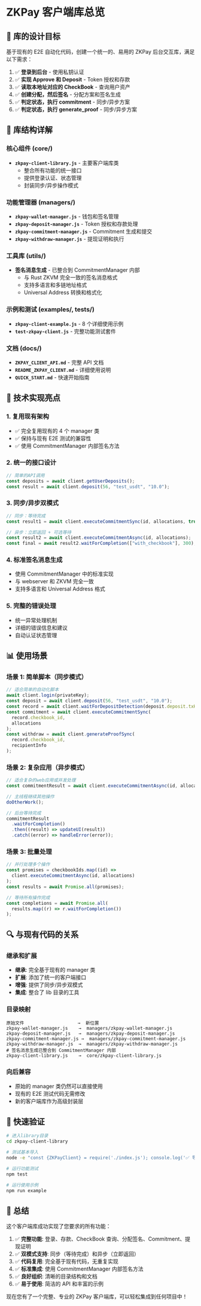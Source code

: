# ZKPay 客户端库总览

## 🎯 库的设计目标

基于现有的 E2E 自动化代码，创建一个统一的、易用的 ZKPay 后台交互库，满足以下需求：

1. ✅ **登录到后台** - 使用私钥认证
2. ✅ **实现 Approve 和 Deposit** - Token 授权和存款
3. ✅ **读取本地址对应的 CheckBook** - 查询用户资产
4. ✅ **创建分配，然后签名** - 分配方案和签名生成
5. ✅ **判定状态，执行 commitment** - 同步/异步方案
6. ✅ **判定状态，执行 generate_proof** - 同步/异步方案

## 📁 库结构详解

### 核心组件 (core/)

- **`zkpay-client-library.js`** - 主要客户端库类
  - 整合所有功能的统一接口
  - 提供登录认证、状态管理
  - 封装同步/异步操作模式

### 功能管理器 (managers/)

- **`zkpay-wallet-manager.js`** - 钱包和签名管理
- **`zkpay-deposit-manager.js`** - Token 授权和存款处理
- **`zkpay-commitment-manager.js`** - Commitment 生成和提交
- **`zkpay-withdraw-manager.js`** - 提现证明和执行

### 工具库 (utils/)

- **签名消息生成** - 已整合到 CommitmentManager 内部
  - 与 Rust ZKVM 完全一致的签名消息格式
  - 支持多语言和多链地址格式
  - Universal Address 转换和格式化

### 示例和测试 (examples/, tests/)

- **`zkpay-client-example.js`** - 8 个详细使用示例
- **`test-zkpay-client.js`** - 完整功能测试套件

### 文档 (docs/)

- **`ZKPAY_CLIENT_API.md`** - 完整 API 文档
- **`README_ZKPAY_CLIENT.md`** - 详细使用说明
- **`QUICK_START.md`** - 快速开始指南

## 🔧 技术实现亮点

### 1. 复用现有架构

- ✅ 完全复用现有的 4 个 manager 类
- ✅ 保持与现有 E2E 测试的兼容性
- ✅ 使用 CommitmentManager 内部签名方法

### 2. 统一的接口设计

```javascript
// 简单的API调用
const deposits = await client.getUserDeposits();
const result = await client.deposit(56, "test_usdt", "10.0");
```

### 3. 同步/异步双模式

```javascript
// 同步：等待完成
const result1 = await client.executeCommitmentSync(id, allocations, true);

// 异步：立即返回 + 可选等待
const result2 = await client.executeCommitmentAsync(id, allocations);
const final = await result2.waitForCompletion(["with_checkbook"], 300);
```

### 4. 标准签名消息生成

- 使用 CommitmentManager 中的标准实现
- 与 webserver 和 ZKVM 完全一致
- 支持多语言和 Universal Address 格式

### 5. 完整的错误处理

- 统一异常处理机制
- 详细的错误信息和建议
- 自动认证状态管理

## 📊 使用场景

### 场景 1: 简单脚本（同步模式）

```javascript
// 适合简单的自动化脚本
await client.login(privateKey);
const deposit = await client.deposit(56, "test_usdt", "10.0");
const record = await client.waitForDepositDetection(deposit.deposit.txHash, 56);
const commitment = await client.executeCommitmentSync(
  record.checkbook_id,
  allocations
);
const withdraw = await client.generateProofSync(
  record.checkbook_id,
  recipientInfo
);
```

### 场景 2: 复杂应用（异步模式）

```javascript
// 适合复杂的web应用或并发处理
const commitmentResult = await client.executeCommitmentAsync(id, allocations);

// 主线程继续其他操作
doOtherWork();

// 后台等待完成
commitmentResult
  .waitForCompletion()
  .then((result) => updateUI(result))
  .catch((error) => handleError(error));
```

### 场景 3: 批量处理

```javascript
// 并行处理多个操作
const promises = checkbookIds.map((id) =>
  client.executeCommitmentAsync(id, allocations)
);
const results = await Promise.all(promises);

// 等待所有操作完成
const completions = await Promise.all(
  results.map((r) => r.waitForCompletion())
);
```

## 🔍 与现有代码的关系

### 继承和扩展

- **继承**: 完全基于现有的 manager 类
- **扩展**: 添加了统一的客户端接口
- **增强**: 提供了同步/异步双模式
- **集成**: 整合了 lib 目录的工具

### 目录映射

```
原始文件                    →  新位置
zkpay-wallet-manager.js    →  managers/zkpay-wallet-manager.js
zkpay-deposit-manager.js   →  managers/zkpay-deposit-manager.js
zkpay-commitment-manager.js →  managers/zkpay-commitment-manager.js
zkpay-withdraw-manager.js  →  managers/zkpay-withdraw-manager.js
# 签名消息生成已整合到 CommitmentManager 内部
zkpay-client-library.js    →  core/zkpay-client-library.js
```

### 向后兼容

- 原始的 manager 类仍然可以直接使用
- 现有的 E2E 测试代码无需修改
- 新的客户端库作为高级封装层

## 🚀 快速验证

```bash
# 进入library目录
cd zkpay-client-library

# 测试基本导入
node -e "const {ZKPayClient} = require('./index.js'); console.log('✅ 导入成功');"

# 运行功能测试
npm test

# 运行使用示例
npm run example
```

## 🎉 总结

这个客户端库成功实现了您要求的所有功能：

1. ✅ **完整功能**: 登录、存款、CheckBook 查询、分配签名、Commitment、提现证明
2. ✅ **双模式支持**: 同步（等待完成）和异步（立即返回）
3. ✅ **代码复用**: 完全基于现有代码，无重复实现
4. ✅ **标准集成**: 使用 CommitmentManager 内部签名方法
5. ✅ **良好组织**: 清晰的目录结构和文档
6. ✅ **易于使用**: 简洁的 API 和丰富的示例

现在您有了一个完整、专业的 ZKPay 客户端库，可以轻松集成到任何项目中！
